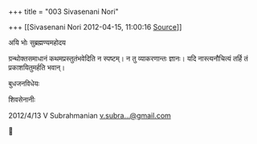 +++
title = "003 Sivasenani Nori"

+++
[[Sivasenani Nori	2012-04-15, 11:00:16 [Source](https://groups.google.com/g/bvparishat/c/Z_gH4jZHHmY)]]



अयि भोः सुब्रह्मण्यमहोदय



ग्रन्थोक्तसमाधानं कथमप्रस्तुतंभवेदिति न स्पष्टम्। न तु व्याकरणान्तः ज्ञानः। यदि नास्त्यनौचित्यं तर्हि तं प्रकाशयितुमर्हति भवान्।



बुधजनविधेयः

शिवसेनानीः





2012/4/13 V Subrahmanian [v.subra...@gmail.com]()



